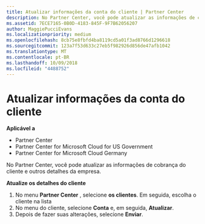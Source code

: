 ```yaml
---
title: Atualizar informações da conta do cliente | Partner Center
description: No Partner Center, você pode atualizar as informações de cobrança do cliente e outros detalhes da empresa.
ms.assetid: 7ECE7165-0B0D-4183-845F-9F7B62056207
author: MaggiePucciEvans
ms.localizationpriority: medium
ms.openlocfilehash: 8cb75e8fbfd4ba8119cd5a01f3ad8766d1296618
ms.sourcegitcommit: 123a7f53d633c27eb5f982926d856de47afb1042
ms.translationtype: MT
ms.contentlocale: pt-BR
ms.lasthandoff: 10/09/2018
ms.locfileid: "4488752"
---
```

# <a name="update-customer-account-info"></a>Atualizar informações da conta do cliente

**Aplicável a**

-  Partner Center
-  Partner Center for Microsoft Cloud for US Government
-  Partner Center for Microsoft Cloud Germany

No Partner Center, você pode atualizar as informações de cobrança do cliente e outros detalhes da empresa.

**Atualize os detalhes do cliente**

1.  No menu **Partner Center** , selecione **os clientes**. Em seguida, escolha o cliente na lista
2.  No menu do cliente, selecione **Conta** e, em seguida, **Atualizar**.
3.  Depois de fazer suas alterações, selecione **Enviar**.

 

 



